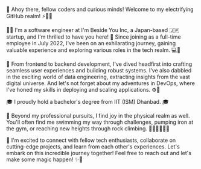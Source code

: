 👋 Ahoy there, fellow coders and curious minds! Welcome to my electrifying GitHub realm! ⚡️👩‍💻

👨‍💻 I'm a software engineer at I'm Beside You Inc, a Japan-based 🇯🇵 startup, and I'm thrilled to have you here! 🎉 Since joining as a full-time employee in July 2022, I've been on an exhilarating journey, gaining valuable experience and exploring various roles in the tech realm. 💻🚀

🌟 From frontend to backend development, I've dived headfirst into crafting seamless user experiences and building robust systems. I've also dabbled in the exciting world of data engineering, extracting insights from the vast digital universe. And let's not forget about my adventures in DevOps, where I've honed my skills in deploying and scaling applications. ⚙️🔧

🎓 I proudly hold a bachelor's degree from IIT (ISM) Dhanbad. 🎓

💪 Beyond my professional pursuits, I find joy in the physical realm as well. You'll often find me swimming my way through challenges, pumping iron at the gym, or reaching new heights through rock climbing. 🏊‍♀️🏋️‍♂️🧗‍♀️

🤝 I'm excited to connect with fellow tech enthusiasts, collaborate on cutting-edge projects, and learn from each other's experiences. Let's embark on this incredible journey together! Feel free to reach out and let's make some magic happen! ✨🤗


<!--
**Aryaman19/aryaman19** is a ✨ _special_ ✨ repository because its `README.md` (this file) appears on your GitHub profile.

Here are some ideas to get you started:

- 🔭 I’m currently working on ...
- 🌱 I’m currently learning ...
- 👯 I’m looking to collaborate on ...
- 🤔 I’m looking for help with ...
- 💬 Ask me about ...
- 📫 How to reach me: ...
- 😄 Pronouns: ...
- ⚡ Fun fact: ...
-->

